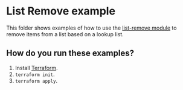 # List Remove example

This folder shows examples of how to use the [list-remove module](https://github.com/terraform-modules-krish/terraform-aws-utilities/blob/v0.1.0/modules/list-remove) to remove items from a list
based on a lookup list.


## How do you run these examples?

1. Install [Terraform](https://www.terraform.io/).
1. `terraform init`.
1. `terraform apply`.
